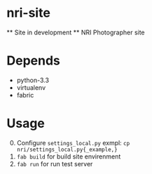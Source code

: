 nri-site
========

** Site in development **
NRI Photographer site


Depends
=======

 * python-3.3
 * virtualenv
 * fabric


Usage
=====

0. Configure `settings_local.py` exmpl: `cp nri/settings_local.py{_example,}`
1. `fab build` for build site envirenment
2. `fab run` for run test server
